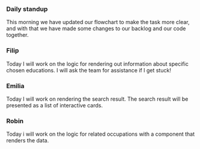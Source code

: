 ### Daily standup

This morning we have updated our flowchart to make the task more clear, and with that we have made some changes to our backlog and our code together.

### Filip

Today I will work on the logic for rendering out information about specific chosen educations.
I will ask the team for assistance if I get stuck!

### Emilia
Today I will work on rendering the search result. The search result will be presented as a list of interactive cards.

### Robin

Today i will work on the logic for related occupations with a component that renders the data.
